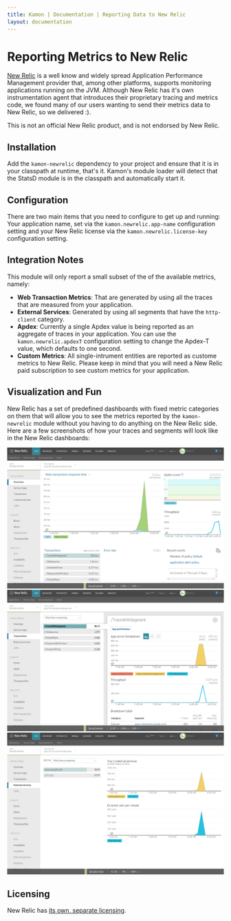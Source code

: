 ```yaml
---
title: Kamon | Documentation | Reporting Data to New Relic
layout: documentation
---
```


Reporting Metrics to New Relic
==============================

[New Relic] is a well know and widely spread Application Performance Management provider that, among other platforms,
supports monitoring applications running on the JVM. Although New Relic has it's own instrumentation agent that
introduces their proprietary tracing and metrics code, we found many of our users wanting to send their metrics data to
New Relic, so we delivered :).

<p class="alert alert-info">This is not an official New Relic product, and is not endorsed by New Relic.</p>


Installation
-------------

Add the `kamon-newrelic` dependency to your project and ensure that it is in your classpath at runtime, that's it.
Kamon's module loader will detect that the StatsD module is in the classpath and automatically start it.


Configuration
-------------

There are two main items that you need to configure to get up and running: Your application name, set via the
`kamon.newrelic.app-name` configuration setting and your New Relic license via the `kamon.newrelic.license-key`
configuration setting.


Integration Notes
-----------------

This module will only report a small subset of the of the available metrics, namely:

* __Web Transaction Metrics__: That are generated by using all the traces that are measured from your application.
* __External Services__:  Generated by using all segments that have the `http-client` category.
* __Apdex__: Currently a single Apdex value is being reported as an aggregate of traces in your application. You can use
the `kamon.newrelic.apdexT` configuration setting to change the Apdex-T value, which defaults to one second.
* __Custom Metrics__: All single-intrument entities are reported as custome metrics to New Relic. Please keep in mind that
you will need a New Relic paid subscription to see custom metrics for your application.


Visualization and Fun
---------------------

New Relic has a set of predefined dashboards with fixed metric categories on them that will allow you to see the metrics
reported by the `kamon-newrelic` module without you having to do anything on the New Relic side. Here are a few screenshots
of how your traces and segments will look like in the New Relic dashboards:

<img class="img-responsive" src="/assets/img/newrelic-module-newrelic-dashboard.png">
<img class="img-responsive" src="/assets/img/newrelic-module-transactions-tab.png">
<img class="img-responsive" src="/assets/img/newrelic-module-external-services.png">


Licensing
---------
New Relic has [its own, separate licensing].



[New Relic]: http://newrelic.com
[get started]: /get-started
[New Relic Agent Installations Instructions]: https://docs.newrelic.com/docs/java/new-relic-for-java#h2-installation
[kamon-newrelic-example]: https://github.com/kamon-io/Kamon/tree/master/kamon-examples/kamon-newrelic-example
[its own, separate licensing]: http://newrelic.com/terms
